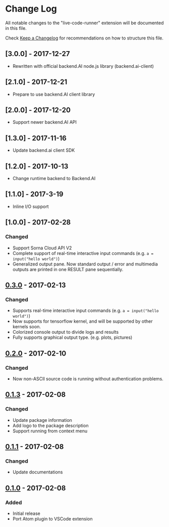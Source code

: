 # Change Log
All notable changes to the "live-code-runner" extension will be documented in this file.

Check [Keep a Changelog](http://keepachangelog.com/) for recommendations on how to structure this file.

## [3.0.0] - 2017-12-27
 - Rewritten with official backend.AI node.js library (backend.ai-client)
 
## [2.1.0] - 2017-12-21
 - Prepare to use backend.AI client library

## [2.0.0] - 2017-12-20
 - Support newer backend.AI API

## [1.3.0] - 2017-11-16
 - Update backend.ai client SDK

## [1.2.0] - 2017-10-13
 - Change runtime backend to Backend.AI

## [1.1.0] - 2017-3-19
 - Inline I/O support

## [1.0.0] - 2017-02-28
### Changed
 - Support Sorna Cloud API V2
 - Complete support of real-time interactive input commands (e.g. `a = input("hello world")`)
 - Generalized output pane. Now standard output / error and multimedia outputs are printed in one RESULT pane sequentially.

## [0.3.0] - 2017-02-13
### Changed
 - Supports real-time interactive input commands (e.g. `a = input("hello world")`)
  - Now supports for tensorflow kernel, and will be supported by other kernels soon.
 - Colorized console output to divide logs and results
 - Fully supports graphical output type. (e.g. plots, pictures)

## [0.2.0] - 2017-02-10
### Changed
 - Now non-ASCII source code is running without authentication problems.

## [0.1.3] - 2017-02-08
### Changed
 - Update package information
 - Add logo to the package description
 - Support running from context menu

## [0.1.1] - 2017-02-08
### Changed
 - Update documentations

## [0.1.0] - 2017-02-08
### Added
 - Initial release
 - Port Atom plugin to VSCode extension

[0.3.0]: https://github.com/lablup/vscode-live-code-runner/compare/v0.2.0...v0.3.0
[0.2.0]: https://github.com/lablup/vscode-live-code-runner/compare/v0.1.3...v0.2.0
[0.1.3]: https://github.com/lablup/vscode-live-code-runner/compare/v0.1.1...v0.1.3
[0.1.1]: https://github.com/lablup/vscode-live-code-runner/compare/v0.1.0...v0.1.1
[0.1.0]: https://github.com/lablup/vscode-live-code-runner/releases/tag/v0.1.0
